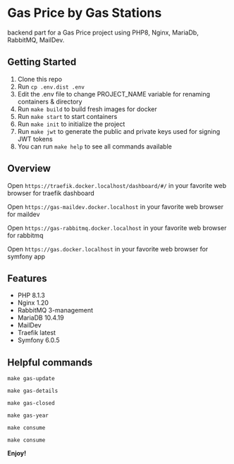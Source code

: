 # Gas Price by Gas Stations

backend part for a Gas Price project using PHP8, Nginx, MariaDb, RabbitMQ, MailDev.

## Getting Started

1. Clone this repo
2. Run `cp .env.dist .env`
3. Edit the .env file to change PROJECT_NAME variable for renaming containers & directory
4. Run `make build` to build fresh images for docker
4. Run `make start` to start containers
4. Run `make init` to initialize the project
4. Run `make jwt` to generate the public and private keys used for signing JWT tokens
5. You can run `make help` to see all commands available

## Overview

Open `https://traefik.docker.localhost/dashboard/#/` in your favorite web browser for traefik dashboard

Open `https://gas-maildev.docker.localhost` in your favorite web browser for maildev

Open `https://gas-rabbitmq.docker.localhost` in your favorite web browser for rabbitmq

Open `https://gas.docker.localhost` in your favorite web browser for symfony app

## Features

* PHP 8.1.3
* Nginx 1.20
* RabbitMQ 3-management
* MariaDB 10.4.19
* MailDev
* Traefik latest
* Symfony 6.0.5

## Helpful commands

`make gas-update`

`make gas-details`

`make gas-closed`

`make gas-year`

`make consume`

`make consume`

**Enjoy!**
